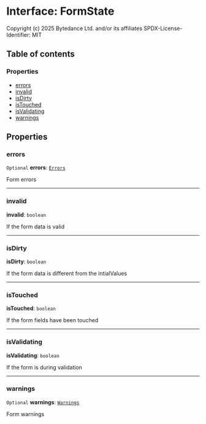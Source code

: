 # Interface: FormState

Copyright (c) 2025 Bytedance Ltd. and/or its affiliates
SPDX-License-Identifier: MIT

## Table of contents

### Properties

* [errors](/auto-docs/fixed-layout-editor/interfaces/FormState.md#errors)
* [invalid](/auto-docs/fixed-layout-editor/interfaces/FormState.md#invalid)
* [isDirty](/auto-docs/fixed-layout-editor/interfaces/FormState.md#isdirty)
* [isTouched](/auto-docs/fixed-layout-editor/interfaces/FormState.md#istouched)
* [isValidating](/auto-docs/fixed-layout-editor/interfaces/FormState.md#isvalidating)
* [warnings](/auto-docs/fixed-layout-editor/interfaces/FormState.md#warnings)

## Properties

### errors

`Optional` **errors**: [`Errors`](/auto-docs/fixed-layout-editor/types/Errors.md)

Form errors

***

### invalid

**invalid**: `boolean`

If the form data is valid

***

### isDirty

**isDirty**: `boolean`

If the form data is different from the intialValues

***

### isTouched

**isTouched**: `boolean`

If the form fields have been touched

***

### isValidating

**isValidating**: `boolean`

If the form is during validation

***

### warnings

`Optional` **warnings**: [`Warnings`](/auto-docs/fixed-layout-editor/types/Warnings.md)

Form warnings
